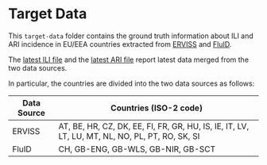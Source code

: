 # Target Data
This `target-data` folder contains the ground truth information about ILI and ARI incidence in EU/EEA countries extracted from [ERVISS](https://erviss.org/) and [FluID](https://www.who.int/teams/global-influenza-programme/surveillance-and-monitoring/fluid). 

The [latest ILI file](https://github.com/european-modelling-hubs/syndromicIndicatorsForecastHub/blob/main/target-data/latest-ILI_incidence.csv) and the [latest ARI file](https://github.com/european-modelling-hubs/syndromicIndicatorsForecastHub/blob/main/target-data/latest-ARI_incidence.csv) report latest data merged from the two data sources.

In particular, the countries are divided into the two data sources as follows:

| Data Source | Countries (ISO-2 code) |
| -------- | -------- |
| ERVISS | AT, BE, HR, CZ, DK, EE, FI, FR, GR, HU, IS, IE, IT, LV, LT, LU, MT, NL, NO, PL, PT, RO, SK, SI|
| FluID | CH, GB-ENG, GB-WLS, GB-NIR, GB-SCT |
